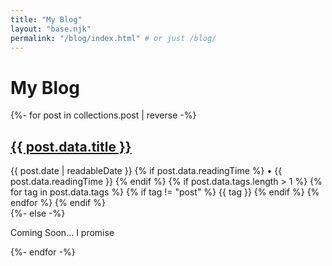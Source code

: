 ```yaml
---
title: "My Blog"
layout: "base.njk"
permalink: "/blog/index.html" # or just /blog/
---
```


<h1 class="page-title">My Blog</h1>

<div class="blog-list">
  {%- for post in collections.post | reverse -%}
    <article class="blog-list-item">
      <h2><a href="{{ post.url | url }}">{{ post.data.title }}</a></h2>
      <div class="post-meta">
        <time datetime="{{ post.date | htmlDateString }}">{{ post.date | readableDate }}</time>
        {% if post.data.readingTime %}
          <span class="post-reading-time"> • {{ post.data.readingTime }}</span>
        {% endif %}
        {% if post.data.tags.length > 1 %}
          <span class="post-tags">
            {% for tag in post.data.tags %}
              {% if tag != "post" %}
                <span class="tag">{{ tag }}</span>
              {% endif %}
            {% endfor %}
          </span>
        {% endif %}
      </div>
    </article>
  {%- else -%}
    <p>Coming Soon...  I promise</p>
  {%- endfor -%}
</div>
